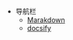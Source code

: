 * 导航栏
    * [Marakdown](https://markdown.com.cn/basic-syntax/)
    * [docsify](https://docsify.js.org/#/zh-cn/quickstart)
